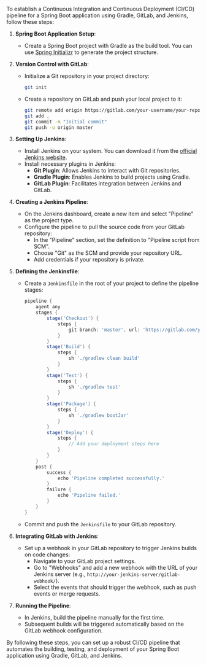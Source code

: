 To establish a Continuous Integration and Continuous Deployment (CI/CD) pipeline for a Spring Boot application using Gradle, GitLab, and Jenkins, follow these steps:

1. **Spring Boot Application Setup**:
    - Create a Spring Boot project with Gradle as the build tool. You can use [Spring Initializr](https://start.spring.io/) to generate the project structure.

2. **Version Control with GitLab**:
    - Initialize a Git repository in your project directory:
      ```bash
      git init
      ```
    - Create a repository on GitLab and push your local project to it:
      ```bash
      git remote add origin https://gitlab.com/your-username/your-repo.git
      git add .
      git commit -m "Initial commit"
      git push -u origin master
      ```

3. **Setting Up Jenkins**:
    - Install Jenkins on your system. You can download it from the [official Jenkins website](https://www.jenkins.io/download/).
    - Install necessary plugins in Jenkins:
        - **Git Plugin**: Allows Jenkins to interact with Git repositories.
        - **Gradle Plugin**: Enables Jenkins to build projects using Gradle.
        - **GitLab Plugin**: Facilitates integration between Jenkins and GitLab.

4. **Creating a Jenkins Pipeline**:
    - On the Jenkins dashboard, create a new item and select "Pipeline" as the project type.
    - Configure the pipeline to pull the source code from your GitLab repository:
        - In the "Pipeline" section, set the definition to "Pipeline script from SCM".
        - Choose "Git" as the SCM and provide your repository URL.
        - Add credentials if your repository is private.

5. **Defining the Jenkinsfile**:
    - Create a `Jenkinsfile` in the root of your project to define the pipeline stages:
      ```groovy
      pipeline {
          agent any
          stages {
              stage('Checkout') {
                  steps {
                      git branch: 'master', url: 'https://gitlab.com/your-username/your-repo.git'
                  }
              }
              stage('Build') {
                  steps {
                      sh './gradlew clean build'
                  }
              }
              stage('Test') {
                  steps {
                      sh './gradlew test'
                  }
              }
              stage('Package') {
                  steps {
                      sh './gradlew bootJar'
                  }
              }
              stage('Deploy') {
                  steps {
                      // Add your deployment steps here
                  }
              }
          }
          post {
              success {
                  echo 'Pipeline completed successfully.'
              }
              failure {
                  echo 'Pipeline failed.'
              }
          }
      }
      ```
    - Commit and push the `Jenkinsfile` to your GitLab repository.

6. **Integrating GitLab with Jenkins**:
    - Set up a webhook in your GitLab repository to trigger Jenkins builds on code changes:
        - Navigate to your GitLab project settings.
        - Go to "Webhooks" and add a new webhook with the URL of your Jenkins server (e.g., `http://your-jenkins-server/gitlab-webhook/`).
        - Select the events that should trigger the webhook, such as push events or merge requests.

7. **Running the Pipeline**:
    - In Jenkins, build the pipeline manually for the first time.
    - Subsequent builds will be triggered automatically based on the GitLab webhook configuration.

By following these steps, you can set up a robust CI/CD pipeline that automates the building, testing, and deployment of your Spring Boot application using Gradle, GitLab, and Jenkins. 
